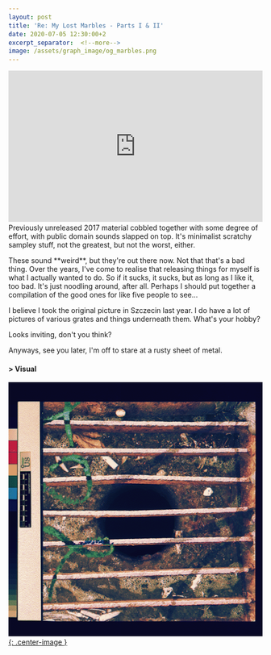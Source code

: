 ```yaml
---
layout: post
title: 'Re: My Lost Marbles - Parts I & II'
date: 2020-07-05 12:30:00+2
excerpt_separator:  <!--more-->
image: /assets/graph_image/og_marbles.png
---
```

<div class="dashed-border">
<iframe width="100%" height="300" scrolling="no" frameborder="no" allow="autoplay" src="https://w.soundcloud.com/player/?url=https%3A//api.soundcloud.com/tracks/852455158&color=%23ff5500&auto_play=false&hide_related=false&show_comments=true&show_user=true&show_reposts=false&show_teaser=true&visual=true"></iframe></div>
Previously unreleased 2017 material cobbled together with some degree of effort, with public domain sounds slapped on top. It's minimalist scratchy sampley stuff, not the greatest, but not the worst, either.
<!--more-->
<p></p>
<div class="subsection">
These sound **weird**, but they're out there now. Not that that's a bad thing. Over the years, I've come to realise that releasing things for myself is what I actually wanted to do. So if it sucks, it sucks, but as long as I like it, too bad. It's just noodling around, after all. Perhaps I should put together a compilation of the good ones for like five people to see...

I believe I took the original picture in Szczecin last year. I do have a lot of pictures of various grates and things underneath them. What's your hobby?

Looks inviting, don't you think?

Anyways, see you later, I'm off to stare at a rusty sheet of metal.
</div>     
<div class="subsection">
<h4 class="visual-title">&gt; Visual</h4>

[![](/assets/img/marbles_full.png){: .center-image }](/assets/img/marbles_full.png "What's in there?")

</div>